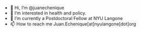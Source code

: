 - 👋 Hi, I’m @juanechenique
- 👀 I’m interested in health and policy. 
- 🌱 I’m currently a Postdoctoral Fellow at NYU Langone
- 📫 How to reach me Juan.Echenique[at]nyulangone[dot]org

<!---
juanechenique/juanechenique is a ✨ special ✨ repository because its `README.md` (this file) appears on your GitHub profile.
You can click the Preview link to take a look at your changes.
--->
